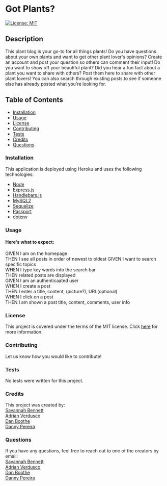 # Got Plants?
[![License: MIT](https://img.shields.io/badge/License-MIT-yellow.svg)](https://opensource.org/licenses/MIT)

## Description
This plant blog is your go-to for all things plants! Do you have questions about your own plants and want to get other plant lover's opinions? Create an account and post your question so others can comment their input! Do you want to show off your beautiful plant? Did you hear a fun fact about a plant you want to share with others? Post them here to share with other plant lovers! You can also search through existing posts to see if someone else has already posted what you're looking for. 

## Table of Contents
* [Installation](link)
* [Usage](link)
* [License](link)
* [Contributing](link)
* [Tests](link)
* [Credits](link)
* [Questions](link)

### Installation
This application is deployed using Heroku and uses the following technologies:
* [Node](link)
* [Express.js](link)
* [Handlebars.js](link)
* [MySQL2](link)
* [Sequelize](link)
* [Passport](link)
* [dotenv](link)

### Usage
<!-- Visit our live website! *****link -->

#### Here's what to expect:
GIVEN I am on the homepage  
THEN I see all posts in order of newest to oldest 
GIVEN I want to search specific topics  
WHEN I type key words into the search bar  
THEN related posts are displayed  
GIVEN I am an authenticaated user  
WHEN I create a post  
THEN I enter a title, content, (picture?), URL(optional)  
WHEN I click on a post  
THEN I am shown a post title, content, comments, user info  

### License
This project is covered under the terms of the MIT license. Click [here](https://opensource.org/licenses/MIT) for more information.

### Contributing
Let us know how you would like to contribute!

### Tests
No tests were written for this project.

### Credits
This project was created by:
<br> [Savannah Bennett](https://github.com/savbennett8)
<br> [Adrian Verdusco](https://github.com/adriancv-coder)
<br> [Dan Boothe](https://github.com/dboothe92)
<br> [Danny Pereira](https://github.com/dannyp425)

### Questions
If you have any questions, feel free to reach out to one of the creators by email:
<br> [Savannah Bennett](savvy.bennett8@gmail.com)
<br> [Adrian Verdusco](email)
<br> [Dan Boothe](email)
<br> [Danny Pereira](email)